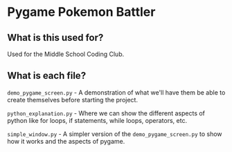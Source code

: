 # Pygame Pokemon Battler

## What is this used for?

Used for the Middle School Coding Club.

## What is each file?

`demo_pygame_screen.py` - A demonstration of what we'll have them be able to create themselves before starting the project.

`python_explanation.py` - Where we can show the different aspects of python like for loops, if statements, while loops, operators, etc.

`simple_window.py` - A simpler version of the `demo_pygame_screen.py` to show how it works and the aspects of pygame.
